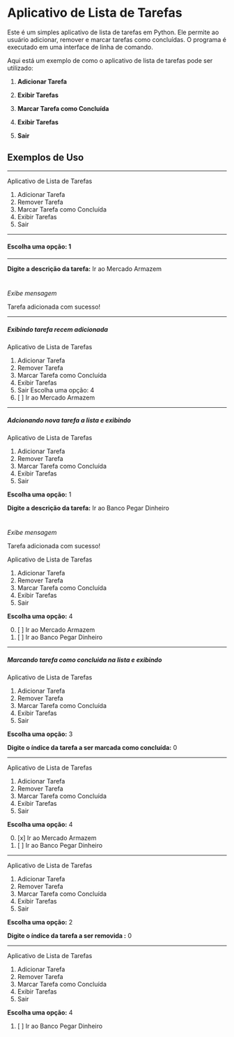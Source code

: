 # Aplicativo de Lista de Tarefas
Este é um simples aplicativo de lista de tarefas em Python. Ele permite ao usuário adicionar, remover e marcar tarefas como concluídas. O programa é executado em uma interface de linha de comando.

Aqui está um exemplo de como o aplicativo de lista de tarefas pode ser utilizado:

1. **Adicionar Tarefa**

2. **Exibir Tarefas**

3. **Marcar Tarefa como Concluída**

4. **Exibir Tarefas**

5. **Sair**

## Exemplos de Uso
---------
 Aplicativo de Lista de Tarefas 
1. Adicionar Tarefa
2. Remover Tarefa
3. Marcar Tarefa como Concluída
4. Exibir Tarefas
5. Sair
---------

#### Escolha uma opção: 1
---------

**Digite a descrição da tarefa:** Ir ao Mercado Armazem
#
*Exibe mensagem*<br>


Tarefa adicionada com sucesso!

---
##### Exibindo tarefa recem adicionada
Aplicativo de Lista de Tarefas 
1. Adicionar Tarefa
2. Remover Tarefa
3. Marcar Tarefa como Concluída
4. Exibir Tarefas
5. Sair
Escolha uma opção: 4
0. [ ] Ir ao Mercado Armazem
---
##### Adcionando nova tarefa a lista e exibindo

 Aplicativo de Lista de Tarefas 
1. Adicionar Tarefa
2. Remover Tarefa
3. Marcar Tarefa como Concluída
4. Exibir Tarefas
5. Sair

**Escolha uma opção:** 1

**Digite a descrição da tarefa:** Ir ao Banco Pegar Dinheiro
#
*Exibe mensagem*<br>


Tarefa adicionada com sucesso!

 Aplicativo de Lista de Tarefas 
1. Adicionar Tarefa
2. Remover Tarefa
3. Marcar Tarefa como Concluída
4. Exibir Tarefas
5. Sair

**Escolha uma opção:** 4

0. [ ] Ir ao Mercado Armazem
1. [ ] Ir ao Banco Pegar Dinheiro

---
##### Marcando  tarefa como concluida na lista e exibindo

 Aplicativo de Lista de Tarefas 
1. Adicionar Tarefa
2. Remover Tarefa
3. Marcar Tarefa como Concluída
4. Exibir Tarefas
5. Sair

**Escolha uma opção:** 3

**Digite o índice da tarefa a ser marcada como concluída:** 0

---

 Aplicativo de Lista de Tarefas 
1. Adicionar Tarefa
2. Remover Tarefa
3. Marcar Tarefa como Concluída
4. Exibir Tarefas
5. Sair

**Escolha uma opção:** 4

0. [x] Ir ao Mercado Armazem
1. [ ] Ir ao Banco Pegar Dinheiro

---

Aplicativo de Lista de Tarefas
1. Adicionar Tarefa
2. Remover Tarefa
3. Marcar Tarefa como Concluída
4. Exibir Tarefas
5. Sair

**Escolha uma opção:** 2


**Digite o índice da tarefa a ser removida :** 0

---
 Aplicativo de Lista de Tarefas
1. Adicionar Tarefa
2. Remover Tarefa
3. Marcar Tarefa como Concluída
4. Exibir Tarefas
5. Sair

**Escolha uma opção:** 4

1. [ ] Ir ao Banco Pegar Dinheiro

